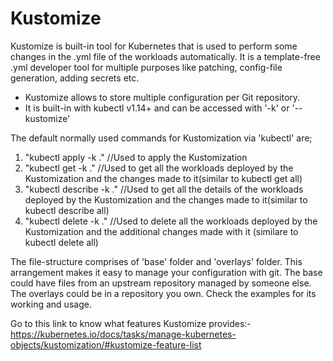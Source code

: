 # Kustomize
Kustomize is built-in tool for Kubernetes that is used to perform some changes in the .yml file of the workloads automatically. It is a template-free .yml developer tool for multiple purposes like patching, config-file generation, adding secrets etc.

- Kustomize allows to store multiple configuration per Git repository.
- It is built-in with kubectl v1.14+ and can be accessed with '-k' or '--kustomize'

The default normally used commands for Kustomization via 'kubectl' are;
1. "kubectl apply -k ." //Used to apply the Kustomization
2. "kubectl get -k ." //Used to get all the workloads deployed by the Kustomization and the changes made to it(similar to kubectl get all)
3. "kubectl describe -k ." //Used to get all the details of the workloads deployed by the Kustomization and the changes made to it(similar to kubectl describe all)
4. "kubectl delete -k ." //Used to delete all the workloads deployed by the Kustomization and the additional changes made with it (similare to kubectl delete all)

The file-structure comprises of 'base' folder and 'overlays' folder. This arrangement makes it easy to manage your configuration with git. The base could have files from an upstream repository managed by someone else. The overlays could be in a repository you own.
Check the examples for its working and usage.

Go to this link to know what features Kustomize provides:- https://kubernetes.io/docs/tasks/manage-kubernetes-objects/kustomization/#kustomize-feature-list
